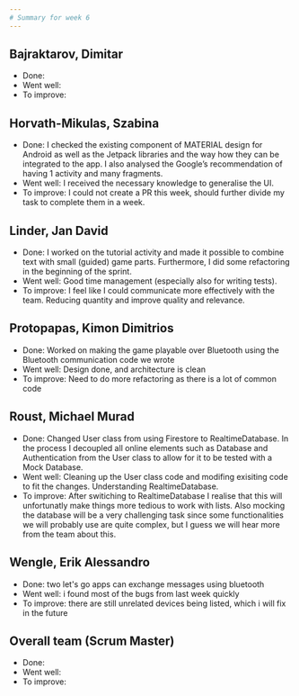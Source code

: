 ```yaml
---
# Summary for week 6
---
```


## Bajraktarov, Dimitar
- Done:
- Went well:
- To improve:

## Horvath-Mikulas, Szabina
- Done: I checked the existing component of MATERIAL design for Android as well as the Jetpack libraries and the way how they can be integrated to the app. I also analysed the Google’s recommendation of having 1 activity and many fragments.
- Went well: I received the necessary knowledge to generalise the UI.
- To improve: I could not create a PR this week, should further divide my task to complete them in a week.

## Linder, Jan David
- Done: I worked on the tutorial activity and made it possible to combine text with small (guided) game parts. Furthermore, I did some refactoring in the beginning of the sprint.
- Went well: Good time management (especially also for writing tests).
- To improve: I feel like I could communicate more effectively with the team. Reducing quantity and improve quality and relevance.

## Protopapas, Kimon Dimitrios
- Done: Worked on making the game playable over Bluetooth using the Bluetooth communication code we wrote
- Went well: Design done, and architecture is clean
- To improve: Need to do more refactoring as there is a lot of common code

## Roust, Michael Murad
- Done: Changed User class from using Firestore to RealtimeDatabase. In the process I decoupled all online elements
such as Database and Authentication from the User class to allow for it to be tested with a Mock Database.
- Went well: Cleaning up the User class code and modifing exisiting code to fit the changes. Understanding RealtimeDatabase.
- To improve: After switiching to RealtimeDatabase I realise that this will unfortunatly make things more tedious to work
with lists. Also mocking the database will be a very challenging task since some functionalities we will probably use
are quite complex, but I guess we will hear more from the team about this.

## Wengle, Erik Alessandro
- Done: two let's go apps can exchange messages using bluetooth
- Went well: i found most of the bugs from last week quickly
- To improve: there are still unrelated devices being listed, which i will fix in the future

## Overall team (Scrum Master)
- Done:
- Went well:
- To improve:
